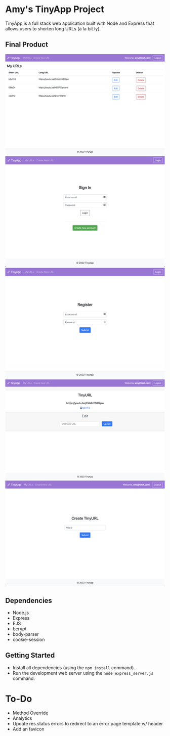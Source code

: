 # Amy's TinyApp Project

TinyApp is a full stack web application built with Node and Express that allows users to shorten long URLs (à la bit.ly).

## Final Product

!["TinyApp Homepage"](docs/tinyapp-index.png)
!["TinyApp Login Page"](docs/tinyapp-signIn.png)
!["TinyApp Register Page"](docs/tinyApp-register.png)
!["TinyApp Edit Page"](docs/tinyapp-edit.png)
!["TinyApp Create Page"](docs/tinyapp-create.png)

## Dependencies

- Node.js
- Express
- EJS
- bcrypt
- body-parser
- cookie-session


## Getting Started

- Install all dependencies (using the `npm install` command).
- Run the development web server using the `node express_server.js` command.

# To-Do

* Method Override
* Analytics
* Update res.status errors to redirect to an error page template w/ header
* Add an favicon